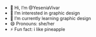 - 👋 Hi, I’m @YeseniaVivar
- 👀 I’m interested in graphic design
- 🌱 I’m currently learning graphic design
- 😄 Pronouns: she/her
- ⚡ Fun fact: i like pineapple
